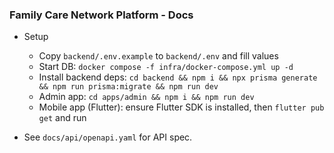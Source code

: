 ### Family Care Network Platform - Docs

- Setup
  - Copy `backend/.env.example` to `backend/.env` and fill values
  - Start DB: `docker compose -f infra/docker-compose.yml up -d`
  - Install backend deps: `cd backend && npm i && npx prisma generate && npm run prisma:migrate && npm run dev`
  - Admin app: `cd apps/admin && npm i && npm run dev`
  - Mobile app (Flutter): ensure Flutter SDK is installed, then `flutter pub get` and run

- See `docs/api/openapi.yaml` for API spec.
